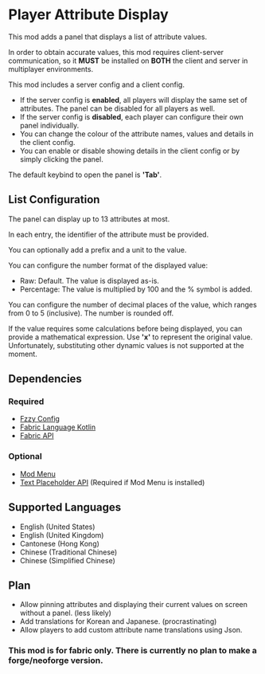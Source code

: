 # Player Attribute Display
This mod adds a panel that displays a list of attribute values.

In order to obtain accurate values, this mod requires client-server communication, so it **MUST** be installed on **BOTH** the client and server in multiplayer environments.

This mod includes a server config and a client config. 
- If the server config is **enabled**, all players will display the same set of attributes. The panel can be disabled for all players as well.
- If the server config is **disabled**, each player can configure their own panel individually.
- You can change the colour of the attribute names, values and details in the client config.
- You can enable or disable showing details in the client config or by simply clicking the panel.

The default keybind to open the panel is **'Tab'**.

## List Configuration
The panel can display up to 13 attributes at most.

In each entry, the identifier of the attribute must be provided.

You can optionally add a prefix and a unit to the value.

You can configure the number format of the displayed value:
- Raw: Default. The value is displayed as-is.
- Percentage: The value is multiplied by 100 and the % symbol is added.
  
You can configure the number of decimal places of the value, which ranges from 0 to 5 (inclusive). The number is rounded off.

If the value requires some calculations before being displayed, you can provide a mathematical expression. Use **'x'** to represent the original value. Unfortunately, substituting other dynamic values is not supported at the moment.

## Dependencies
### Required
- [Fzzy Config](https://modrinth.com/mod/fzzy-config)
- [Fabric Language Kotlin](https://modrinth.com/mod/fabric-language-kotlin)
- [Fabric API](https://modrinth.com/mod/fabric-api)

### Optional
- [Mod Menu](https://modrinth.com/mod/modmenu) 
- [Text Placeholder API](https://modrinth.com/mod/placeholder-api) (Required if Mod Menu is installed)

## Supported Languages
- English (United States)
- English (United Kingdom)
- Cantonese (Hong Kong)
- Chinese (Traditional Chinese)
- Chinese (Simplified Chinese)

## Plan
- Allow pinning attributes and displaying their current values on screen without a panel. (less likely)
- Add translations for Korean and Japanese. (procrastinating)
- Allow players to add custom attribute name translations using Json.

### This mod is for fabric only. There is currently no plan to make a forge/neoforge version.
